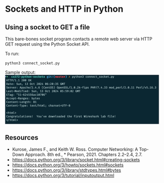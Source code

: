 # Sockets and HTTP in Python

## Using a socket to GET a file
This bare-bones socket program contacts a remote web server via HTTP GET request using the Python Socket API.   

To run:
```
python3 connect_socket.py
```

Sample output:
![](https://github.com/jcanepa/cs372-python-sockets/blob/e35de90c8ebd607e0d8b76cb59d402e2f8ecd20f/screenshots/1.png)

## Resources
* Kurose, James F., and Keith W. Ross. Computer Networking: A Top-Down Approach. 8th ed., * Pearson, 2021. Chapters 2.2–2.4, 2.7. 
* https://docs.python.org/3/library/socket.html#creating-sockets 
* https://docs.python.org/3/howto/sockets.html#sockets 
* https://docs.python.org/3/library/stdtypes.html#bytes 
* https://docs.python.org/3/tutorial/inputoutput.html 
